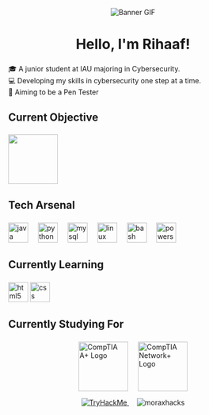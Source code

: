 <p align="center">
  <img src="https://64.media.tumblr.com/0870408ef69639327475f93f665ac490/92c7bc6db974c4d5-ab/s2048x3072/ee299068d73c2a392fc857eef0b8dd7bb830351e.gif" alt="Banner GIF" />
</p>

###

<h1 align="center">Hello, I'm Rihaaf!</h1>

###

<p align="left">🎓 A junior student at IAU majoring in Cybersecurity.<br>💻 Developing my skills in cybersecurity one step at a time.<br>🎯 Aiming to be a Pen Tester</p>

###

<h2 align="left">Current Objective</h2>

###

<div align="left">
  <img height="100" src="https://miit.edu.mu/wp-content/uploads/2023/08/logosecurityplus.png"  />
</div>

###

<h2 align="left">Tech Arsenal</h2>

###

<div align="left">
  <img src="https://skillicons.dev/icons?i=java" height="40" alt="java logo"  />
  <img width="12" />
  <img src="https://skillicons.dev/icons?i=py" height="40" alt="python logo"  />
  <img width="12" />
  <img src="https://skillicons.dev/icons?i=mysql" height="40" alt="mysql logo"  />
  <img width="12" />
  <img src="https://skillicons.dev/icons?i=linux" height="40" alt="linux logo"  />
  <img width="12" />
  <img src="https://skillicons.dev/icons?i=bash" height="40" alt="bash logo"  />
  <img width="12" />
  <img src="https://skillicons.dev/icons?i=powershell" height="40" alt="powershell logo"  />
</div>

###

<h2 align="left">Currently Learning</h2>

###

<div align="left">
  <img src="https://skillicons.dev/icons?i=html" height="40" alt="html5 logo"  />
  <img src="https://skillicons.dev/icons?i=css" height="40" alt="css logo"  />
</div>

###

<h2 align="left">Currently Studying For</h2>

###

<div align="left" style="display: flex; flex-wrap: wrap; justify-content: center; gap: 20px;">
  <img height="100" src="https://www.umw.edu/cps/wp-content/uploads/sites/48/2022/07/aplus-logo.png" alt="CompTIA A+ Logo" />
  <img height="100" src="https://partners.comptia.org/images/default-source/templateimages/networkplus-logo.png" alt="CompTIA Network+ Logo" />
</div>



<p align="center">
  <a href="https://tryhackme.com/p/Morax.Hax">
    <img src="https://img.shields.io/badge/TryHackMe-%40Morax.Hax-red?logo=tryhackme&logoColor=white&style=for-the-badge" alt="TryHackMe" />
  </a>
  &nbsp;&nbsp;&nbsp;
  <img src="https://github-readme-stats.vercel.app/api/top-langs?username=moraxhacks&show_icons=true&locale=en&layout=compact" alt="moraxhacks" />
</p>

